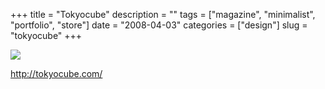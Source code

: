 +++
title = "Tokyocube"
description = ""
tags = ["magazine", "minimalist", "portfolio", "store"]
date = "2008-04-03"
categories = ["design"]
slug = "tokyocube"
+++


 

  <div id="screens-thumbs" class="clearfix">
    <div class="txt-center" id="design-submission"><a href="http://tokyocube.com/"><img id='bluga-thumbnail-1171' class='bluga-thumbnail large' src='//media.konigi.com/bluga/
wt47f521db18709_0.jpg'/></a></div>  
  </div>   
<p><a href="http://tokyocube.com/">http://tokyocube.com/</a></p>




